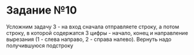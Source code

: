 # Задание №10
Усложним задачу 3 - на вход сначала отправляете строку, а потом строку, в которой содержатся 3 цифры - начало, конец и направление вырезания (1 - слева направо, 2 - справа налево). Вернуть надо получившуюся подстроку
